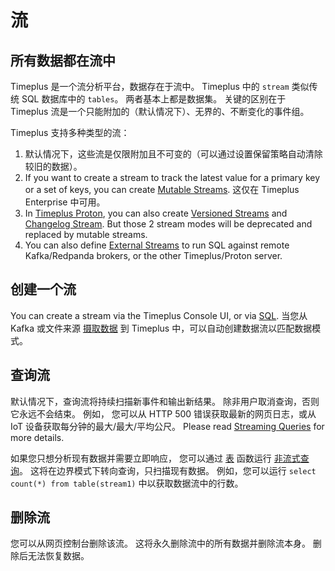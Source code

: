 # 流

## 所有数据都在流中

Timeplus 是一个流分析平台，数据存在于流中。 Timeplus 中的 `stream` 类似传统 SQL 数据库中的 `tables`。 两者基本上都是数据集。 关键的区别在于 Timeplus 流是一个只能附加的（默认情况下）、无界的、不断变化的事件组。

Timeplus 支持多种类型的流：

1. 默认情况下，这些流是仅限附加且不可变的（可以通过设置保留策略自动清除较旧的数据）。
2. If you want to create a stream to track the latest value for a primary key or a set of keys, you can create [Mutable Streams](/mutable-stream). 这仅在 Timeplus Enterprise 中可用。
3. In [Timeplus Proton](/proton), you can also create [Versioned Streams](/versioned-stream) and [Changelog Stream](/changelog-stream). But those 2 stream modes will be deprecated and replaced by mutable streams.
4. You can also define [External Streams](/external-stream) to run SQL against remote Kafka/Redpanda brokers, or the other Timeplus/Proton server.

## 创建一个流
You can create a stream via the Timeplus Console UI, or via [SQL](/sql-create-stream). 当您从 Kafka 或文件来源 [摄取数据](/ingestion) 到 Timeplus 中，可以自动创建数据流以匹配数据模式。

## 查询流

默认情况下，查询流将持续扫描新事件和输出新结果。 除非用户取消查询，否则它永远不会结束。 例如， 您可以从 HTTP 500 错误获取最新的网页日志，或从 IoT 设备获取每分钟的最大/最大/平均公尺。 Please read [Streaming Queries](/stream-query) for more details.

如果您只想分析现有数据并需要立即响应， 您可以通过 [表](/functions_for_streaming#table) 函数运行 [非流式查询](/history)。 这将在边界模式下转向查询，只扫描现有数据。 例如，您可以运行 `select count(*) from table(stream1)` 中以获取数据流中的行数。



## 删除流

您可以从网页控制台删除该流。 这将永久删除流中的所有数据并删除流本身。 删除后无法恢复数据。

